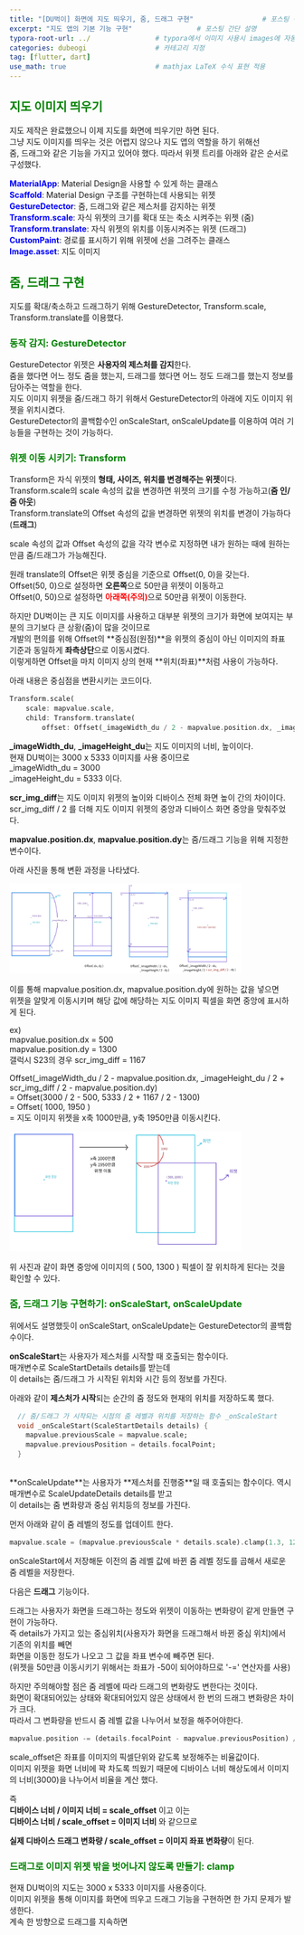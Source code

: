 ```yaml
---
title: "[DU벅이] 화면에 지도 띄우기, 줌, 드래그 구현"                 # 포스팅 이름
excerpt: "지도 앱의 기본 기능 구현"                # 포스팅 간단 설명
typora-root-url: ../                # typora에서 이미지 사용시 images에 자동 저장
categories: dubeogi                 # 카테고리 지정
tag: [flutter, dart]
use_math: true                      # mathjax LaTeX 수식 표현 적용
---
```


## <span style = 'color: #008000'>지도 이미지 띄우기</span>
지도 제작은 완료했으니 이제 지도를 화면에 띄우기만 하면 된다.  
그냥 지도 이미지를 띄우는 것은 어렵지 않으나 지도 앱의 역할을 하기 위해선<br>
줌, 드래그와 같은 기능을 가지고 있어야 했다. 따라서 위젯 트리를 아래와 같은 순서로 구성했다.

**<span style = 'color: #0000FF'>MaterialApp</span>**: Material Design을 사용할 수 있게 하는 클래스<br>
**<span style = 'color: #0000FF'>Scaffold</span>**: Material Design 구조를 구현하는데 사용되는 위젯<br>
**<span style = 'color: #0000FF'>GestureDetector</span>**: 줌, 드래그와 같은 제스처를 감지하는 위젯<br>
**<span style = 'color: #0000FF'>Transform.scale</span>**: 자식 위젯의 크기를 확대 또는 축소 시켜주는 위젯 (줌)<br>
**<span style = 'color: #0000FF'>Transform.translate</span>**: 자식 위젯의 위치를 이동시켜주는 위젯 (드래그)<br>
**<span style = 'color: #0000FF'>CustomPaint</span>**: 경로를 표시하기 위해 위젯에 선을 그려주는 클래스<br>
**<span style = 'color: #0000FF'>Image.asset</span>**: 지도 이미지

## <span style = 'color: #008000'>줌, 드래그 구현</span>

지도를 확대/축소하고 드래그하기 위해 GestureDetector, Transform.scale, Transform.translate를 이용했다.

### <span style = 'color: #008000'>동작 감지: GestureDetector</span>

GestureDetector 위젯은 **사용자의 제스처를 감지**한다.  
줌을 했다면 어느 정도 줌을 했는지, 드래그를 했다면 어느 정도 드래그를 했는지 정보를 담아주는 역할을 한다.<br>
지도 이미지 위젯을 줌/드래그 하기 위해서 GestureDetector의 아래에 지도 이미지 위젯을 위치시켰다.<br>
GestureDetector의 콜백함수인 onScaleStart, onScaleUpdate를 이용하여 여러 기능들을 구현하는 것이 가능하다.<br>

### <span style = 'color: #008000'>위젯 이동 시키기: Transform</span>

Transform은 자식 위젯의 **형태, 사이즈, 위치를 변경해주는 위젯**이다.  
Transform.scale의 scale 속성의 값을 변경하면 위젯의 크기를 수정 가능하고(**줌 인/줌 아웃**)<br>
Transform.translate의 Offset 속성의 값을 변경하면 위젯의 위치를 변경이 가능하다(**드래그**)<br>

scale 속성의 값과 Offset 속성의 값을 각각 변수로 지정하면 내가 원하는 때에 원하는 만큼 줌/드래그가 가능해진다.

원래 translate의 Offset은 위젯 중심을 기준으로 Offset(0, 0)을 갖는다.  
Offset(50, 0)으로 설정하면 **오른쪽**으로 50만큼 위젯이 이동하고<br>
Offset(0, 50)으로 설정하면 <span style = 'color: red'>**아래쪽(주의)**</span>으로 50만큼 위젯이 이동한다.

하지만 DU벅이는 큰 지도 이미지를 사용하고 대부분 위젯의 크기가 화면에 보여지는 부분의 크기보다 큰 상황(줌)이 많을 것이므로<br>
개발의 편의를 위해 Offset의 **중심점(원점)**을 위젯의 중심이 아닌 이미지의 좌표 기준과 동일하게 **좌측상단**으로 이동시켰다.<br>
이렇게하면 Offset을 마치 이미지 상의 현재 **위치(좌표)**처럼 사용이 가능하다.

아래 내용은 중심점을 변환시키는 코드이다.

```dart
Transform.scale(
    scale: mapvalue.scale,
    child: Transform.translate(
        offset: Offset(_imageWidth_du / 2 - mapvalue.position.dx, _imageHeight_du / 2 + scr_img_diff / 2 - mapvalue.position.dy).scale(scale_offset, scale_offset)
```

**_imageWidth_du**, **_imageHeight_du**는 지도 이미지의 너비, 높이이다.  
현재 DU벅이는 3000 x 5333 이미지를 사용 중이므로<br>
_imageWidth_du = 3000<br>
_imageHeight_du = 5333 이다.

**scr_img_diff**는 지도 이미지 위젯의 높이와 디바이스 전체 화면 높이 간의 차이이다.  
scr_img_diff / 2 를 더해 지도 이미지 위젯의 중앙과 디바이스 화면 중앙을 맞춰주었다.<br>

**mapvalue.position.dx**, **mapvalue.position.dy**는 줌/드래그 기능을 위해 지정한 변수이다.

아래 사진을 통해 변환 과정을 나타냈다.

<img src="/../images/2024-02-08-005/설명1.jpg" alt="explanation" style="zoom:40%;" />

이를 통해 mapvalue.position.dx, mapvalue.position.dy에 원하는 값을 넣으면  
위젯을 알맞게 이동시키며 해당 값에 해당하는 지도 이미지 픽셀을 화면 중앙에 표시하게 된다.

ex)  
mapvalue.position.dx = 500  
mapvalue.position.dy = 1300<br>
갤럭시 S23의 경우 scr_img_diff = 1167

Offset(_imageWidth_du / 2 - mapvalue.position.dx, _imageHeight_du / 2 + scr_img_diff / 2 - mapvalue.position.dy)  
= Offset(3000 / 2 - 500, 5333 / 2 + 1167 / 2 - 1300)<br>
= Offset( 1000, 1950 )<br>
= 지도 이미지 위젯을 x축 1000만큼, y축 1950만큼 이동시킨다.

<img src="/../images/2024-02-08-005/설명2.jpg" alt="explanation" style="zoom:40%;" />

위 사진과 같이 화면 중앙에 이미지의 ( 500, 1300 ) 픽셀이 잘 위치하게 된다는 것을 확인할 수 있다.

### <span style = 'color: #008000'>줌, 드래그 기능 구현하기: onScaleStart, onScaleUpdate</span>
위에서도 설명했듯이 onScaleStart, onScaleUpdate는 GestureDetector의 콜백함수이다.

**onScaleStart**는 사용자가 제스처를 시작할 때 호출되는 함수이다.  
매개변수로 ScaleStartDetails details를 받는데<br>
이 details는 줌/드래그 가 시작된 위치와 시간 등의 정보를 가진다.<br>

아래와 같이 **제스처가 시작**되는 순간의 줌 정도와 현재의 위치를 저장하도록 했다.

```dart
  // 줌/드래그 가 시작되는 시점의 줌 레벨과 위치를 저장하는 함수 _onScaleStart
  void _onScaleStart(ScaleStartDetails details) {
    mapvalue.previousScale = mapvalue.scale;
    mapvalue.previousPosition = details.focalPoint;
  }
```
<br>
**onScaleUpdate**는 사용자가 **제스처를 진행중**일 때 호출되는 함수이다.  
역시 매개변수로 ScaleUpdateDetails details를 받고<br>
이 details는 줌 변화량과 중심 위치등의 정보를 가진다.<br>

먼저 아래와 같이 줌 레벨의 정도를 업데이트 한다.

```dart
mapvalue.scale = (mapvalue.previousScale * details.scale).clamp(1.3, 12.0);
```
onScaleStart에서 저장해둔 이전의 줌 레벨 값에 바뀐 줌 레벨 정도를 곱해서 새로운 줌 레벨을 저장한다.

다음은 **드래그** 기능이다.

드래그는 사용자가 화면을 드래그하는 정도와 위젯이 이동하는 변화량이 같게 만들면 구현이 가능하다.  
즉 details가 가지고 있는 중심위치(사용자가 화면을 드래그해서 바뀐 중심 위치)에서 기존의 위치를 빼면<br>
화면을 이동한 정도가 나오고 그 값을 좌표 변수에 빼주면 된다.<br>
(위젯을 50만큼 이동시키기 위해서는 좌표가 -50이 되어야하므로 '-=' 연산자를 사용) 

하지만 주의해야할 점은 줌 레벨에 따라 드래그의 변화량도 변한다는 것이다.  
화면이 확대되어있는 상태와 확대되어있지 않은 상태에서 한 번의 드래그 변화량은 차이가 크다.<br>
따라서 그 변화량을 반드시 줌 레벨 값을 나누어서 보정을 해주어야한다.<br>

```dart
mapvalue.position -= (details.focalPoint - mapvalue.previousPosition) / mapvalue.previousScale / scale_offset;
```

scale_offset은 좌표를 이미지의 픽셀단위와 같도록 보정해주는 비율값이다.  
이미지 위젯을 화면 너비에 꽉 차도록 띄웠기 때문에 디바이스 너비 해상도에서 이미지의 너비(3000)을 나누어서 비율을 계산 했다.<br>

즉<br>
**디바이스 너비 / 이미지 너비 = scale_offset** 이고 이는<br>
**디바이스 너비 / scale_offset = 이미지 너비** 와 같으므로

**실제 디바이스 드래그 변화량 / scale_offset = 이미지 좌표 변화량**이 된다.

### <span style = 'color: #008000'>드래그로 이미지 위젯 밖을 벗어나지 않도록 만들기: clamp</span>

현재 DU벅이의 지도는 3000 x 5333 이미지를 사용중이다.  
이미지 위젯을 통해 이미지를 화면에 띄우고 드래그 기능을 구현하면 한 가지 문제가 발생한다.<br>
계속 한 방향으로 드래그를 지속하면 
